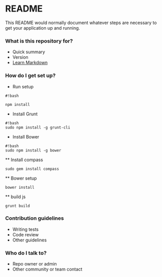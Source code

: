 # README #

This README would normally document whatever steps are necessary to get your application up and running.

### What is this repository for? ###

* Quick summary
* Version
* [Learn Markdown](https://bitbucket.org/tutorials/markdowndemo)

### How do I get set up? ###
* Run setup

```
#!bash

npm install
```


* Install Grunt

```
#!bash
sudo npm install -g grunt-cli
```

* Install Bower

```
#!bash
sudo npm install -g bower
```

** Install compass

```
sudo gem install compass
```

** Bower setup

```
bower install
```

** build js
```
grunt build
```

### Contribution guidelines ###

* Writing tests
* Code review
* Other guidelines

### Who do I talk to? ###

* Repo owner or admin
* Other community or team contact
